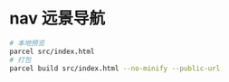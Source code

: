 # nav 远景导航

```bash
# 本地预览
parcel src/index.html
# 打包
parcel build src/index.html --no-minify --public-url
```
